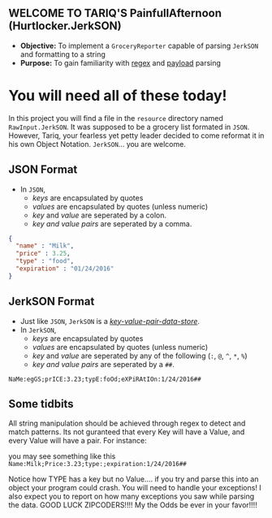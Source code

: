 ## WELCOME TO TARIQ'S PainfullAfternoon (Hurtlocker.JerkSON)
* **Objective:** To implement a `GroceryReporter` capable of parsing `JerkSON` and formatting to a string
* **Purpose:** To gain familiarity with [regex](https://en.wikipedia.org/wiki/Regular_expression) and [payload](https://en.wikipedia.org/wiki/Payload_(computing)) parsing

# You will need all of these today!
In this project you will find a file in the `resource` directory named `RawInput.JerkSON`.
It was supposed to be a grocery list formated in `JSON`. However, Tariq, your fearless yet petty leader decided to come reformat it in his own Object Notation. `JerkSON`... you are welcome.

## JSON Format
* In `JSON`,
  * _keys_ are encapsulated by quotes
  * _values_ are encapsulated by quotes (unless numeric)
  * _key_ and _value_ are seperated by a colon.
  * _key and value pairs_ are seperated by a comma.

```json
{
  "name" : "Milk",
  "price" : 3.25,
  "type" : "food",
  "expiration" : "01/24/2016" 
}
```

## JerkSON Format
* Just like `JSON`, `JerkSON` is a [_key-value-pair-data-store_](https://en.wikipedia.org/wiki/Attribute%E2%80%93value_pair).
* In `JerkSON`,
  * _keys_ are encapsulated by quotes
  * _values_ are encapsulated by quotes (unless numeric)
  * _key_ and _value_ are seperated by any of the following (`:`, `@`, `^`, `*`, `%`)
  * _key and value pairs_ are seperated by a `##`.

```
NaMe:egGS;prICE:3.23;typE:foOd;eXPiRAtIOn:1/24/2016##
```

## Some tidbits
All string manipulation should be achieved through regex to detect and match patterns.
Its not guranteed that every Key will have a Value, and every Value will have a pair. For instance:

you may see something like this
`Name:Milk;Price:3.23;type:;expiration:1/24/2016##`

Notice how TYPE has a key but no Value.... if you try and parse this into an object your program could crash.
You will need to handle your exceptions!
I also expect you to report on how many exceptions you saw while parsing the data.
GOOD LUCK ZIPCODERS!!!! My the Odds be ever in your favor!!!!

